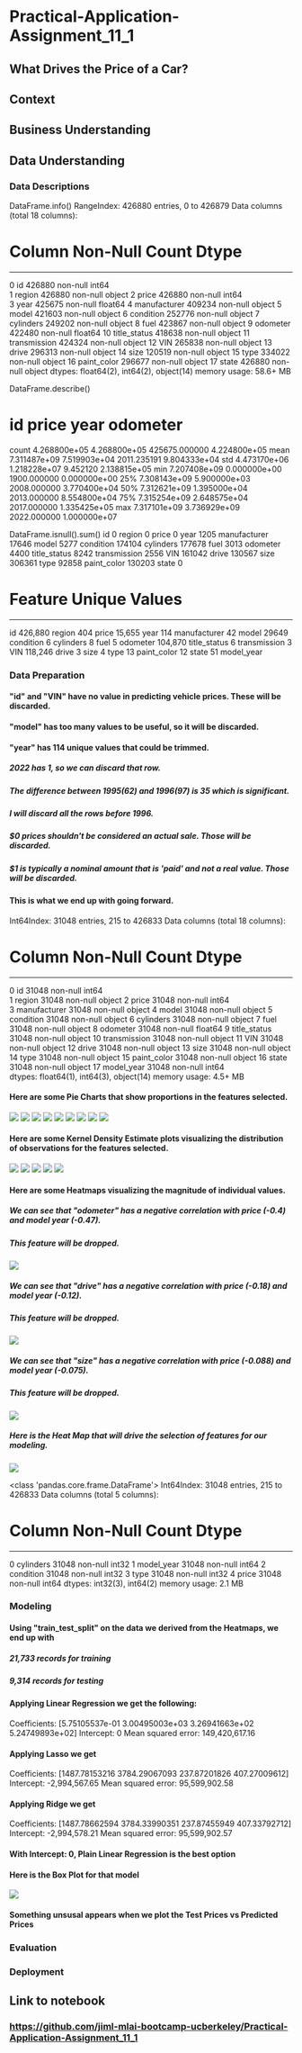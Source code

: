 # Practical-Application-Assignment_11_1

## What Drives the Price of a Car?

## Context

## Business Understanding

## Data Understanding

### Data Descriptions

DataFrame.info()
RangeIndex: 426880 entries, 0 to 426879
Data columns (total 18 columns):
 #   Column        Non-Null Count   Dtype  
---  ------        --------------   -----  
 0   id            426880 non-null  int64  
 1   region        426880 non-null  object 
 2   price         426880 non-null  int64  
 3   year          425675 non-null  float64
 4   manufacturer  409234 non-null  object 
 5   model         421603 non-null  object 
 6   condition     252776 non-null  object 
 7   cylinders     249202 non-null  object 
 8   fuel          423867 non-null  object 
 9   odometer      422480 non-null  float64
 10  title_status  418638 non-null  object 
 11  transmission  424324 non-null  object 
 12  VIN           265838 non-null  object 
 13  drive         296313 non-null  object 
 14  size          120519 non-null  object 
 15  type          334022 non-null  object 
 16  paint_color   296677 non-null  object 
 17  state         426880 non-null  object 
dtypes: float64(2), int64(2), object(14)
memory usage: 58.6+ MB

DataFrame.describe()
#	id	price	year	odometer
count	4.268800e+05	4.268800e+05	425675.000000	4.224800e+05
mean	7.311487e+09	7.519903e+04	2011.235191	9.804333e+04
std	4.473170e+06	1.218228e+07	9.452120	2.138815e+05
min	7.207408e+09	0.000000e+00	1900.000000	0.000000e+00
25%	7.308143e+09	5.900000e+03	2008.000000	3.770400e+04
50%	7.312621e+09	1.395000e+04	2013.000000	8.554800e+04
75%	7.315254e+09	2.648575e+04	2017.000000	1.335425e+05
max	7.317101e+09	3.736929e+09	2022.000000	1.000000e+07

DataFrame.isnull().sum()
id                   0
region               0
price                0
year              1205
manufacturer     17646
model             5277
condition       174104
cylinders       177678
fuel              3013
odometer          4400
title_status      8242
transmission      2556
VIN             161042
drive           130567
size            306361
type             92858
paint_color     130203
state                0

# Feature         Unique Values  
--------------    --------------
  id              426,880
  region          404
  price           15,655
  year            114
  manufacturer    42
  model           29649
  condition       6
  cylinders       8
  fuel            5
  odometer        104,870
  title_status    6
  transmission    3
  VIN             118,246
  drive           3
  size            4
  type            13
  paint_color     12
  state           51
  model_year      

### Data Preparation
#### "id" and "VIN" have no value in predicting vehicle prices.  These will be discarded.
#### "model" has too many values to be useful, so it will be discarded.
#### "year" has 114 unique values that could be trimmed.
##### 2022 has 1, so we can discard that row.
##### The difference between 1995(62) and 1996(97) is 35 which is significant.
##### I will discard all the rows before 1996.
##### $0 prices shouldn't be considered an actual sale.  Those will be discarded.
##### $1 is typically a nominal amount that is 'paid' and not a real value.  Those will be discarded.

#### This is what we end up with going forward.
Int64Index: 31048 entries, 215 to 426833
Data columns (total 18 columns):
 #   Column        Non-Null Count  Dtype  
---  ------        --------------  -----  
 0   id            31048 non-null  int64  
 1   region        31048 non-null  object 
 2   price         31048 non-null  int64  
 3   manufacturer  31048 non-null  object 
 4   model         31048 non-null  object 
 5   condition     31048 non-null  object 
 6   cylinders     31048 non-null  object 
 7   fuel          31048 non-null  object 
 8   odometer      31048 non-null  float64
 9   title_status  31048 non-null  object 
 10  transmission  31048 non-null  object 
 11  VIN           31048 non-null  object 
 12  drive         31048 non-null  object 
 13  size          31048 non-null  object 
 14  type          31048 non-null  object 
 15  paint_color   31048 non-null  object 
 16  state         31048 non-null  object 
 17  model_year    31048 non-null  int64  
dtypes: float64(1), int64(3), object(14)
memory usage: 4.5+ MB

#### Here are some Pie Charts that show proportions in the features selected.
<img src="images/condition_pie_chart.png"/>
<img src="images/cylinders_pie_chart.png"/>
<img src="images/drive_pie_chart.png"/>
<img src="images/fuel_pie_chart.png"/>
<img src="images/manufacturer_pie_chart.png"/>
<img src="images/size_pie_chart.png"/>
<img src="images/title_pie_chart.png"/>
<img src="images/transmission_pie_chart.png"/>
<img src="images/type_pie_chart.png"/>


#### Here are some Kernel Density Estimate plots visualizing the distribution of observations for the features selected.

<img src="images/condition_kdeplot.png"/>
<img src="images/cylinders_kdeplot.png"/>
<img src="images/drive_kdeplot.png"/>
<img src="images/size_kdeplot.png"/>
<img src="images/type_kdeplot.png"/>



#### Here are some Heatmaps visualizing the magnitude of individual values.
##### We can see that "odometer" has a negative correlation with price (-0.4) and model year (-0.47).
##### This feature will be dropped.
<img src="images/heatmap.png"/>

##### We can see that "drive" has a negative correlation with price (-0.18) and model year (-0.12).
##### This feature will be dropped.
<img src="images/drop_odometer_heatmap.png"/>

##### We can see that "size" has a negative correlation with price (-0.088) and model year (-0.075).
##### This feature will be dropped.
<img src="images/drop_drive_heatmap.png"/>

##### Here is the Heat Map that will drive the selection of features for our modeling.
<img src="images/drop_size_heatmap.png"/>


<class 'pandas.core.frame.DataFrame'>
Int64Index: 31048 entries, 215 to 426833
Data columns (total 5 columns):

 #   Column      Non-Null Count  Dtype
---  ------      --------------  -----
 0   cylinders   31048 non-null  int32
 1   model_year  31048 non-null  int64
 2   condition   31048 non-null  int32
 3   type        31048 non-null  int32
 4   price       31048 non-null  int64
dtypes: int32(3), int64(2)
memory usage: 2.1 MB


### Modeling
#### Using "train_test_split" on the data we derived from the Heatmaps, we end up with 
##### 21,733 records for training
#####  9,314 records for testing

#### Applying Linear Regression we get the following:
Coefficients: 
[5.75105537e-01 3.00495003e+03 3.26941663e+02 5.24749893e+02]
Intercept: 0
Mean squared error: 149,420,617.16

#### Applying Lasso we get 
Coefficients:
[1487.78153216 3784.29067093  237.87201826  407.27009612]
Intercept: -2,994,567.65
Mean squared error: 95,599,902.58

#### Applying Ridge we get
Coefficients:
[1487.78662594 3784.33990351  237.87455949  407.33792712]
Intercept: -2,994,578.21
Mean squared error: 95,599,902.57


#### With Intercept: 0, Plain Linear Regression is the best option
#### Here is the Box Plot for that model
<img src="/images/Box_Plot_0.png"/>

#### Something unsusal appears when we plot the Test Prices vs Predicted Prices


### Evaluation
#### 

### Deployment
#### 


## Link to notebook
### https://github.com/jiml-mlai-bootcamp-ucberkeley/Practical-Application-Assignment_11_1
